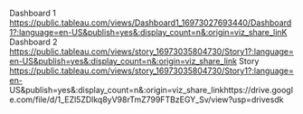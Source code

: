 Dashboard 1   https://public.tableau.com/views/Dashboard1_16973027693440/Dashboard1?:language=en-US&publish=yes&:display_count=n&:origin=viz_share_linK        Dashboard 2   https://public.tableau.com/views/story_16973035804730/Story1?:language=en-US&publish=yes&:display_count=n&:origin=viz_share_link         Story          https://public.tableau.com/views/story_16973035804730/Story1?:language=en-              US&publish=yes&:display_count=n&:origin=viz_share_linkhttps://drive.google.com/file/d/1_EZl5ZDlkq8yV98rTmZ799FTBzEGY_Sv/view?usp=drivesdk
